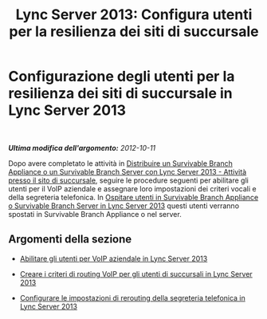 ﻿---
title: "Lync Server 2013: Configura utenti per la resilienza dei siti di succursale"
TOCTitle: Configurazione degli utenti per la resilienza dei siti di succursale
ms:assetid: 36752665-940b-46ed-b14c-324a3e9a05f9
ms:mtpsurl: https://technet.microsoft.com/it-it/library/Gg425844(v=OCS.15)
ms:contentKeyID: 49300166
ms.date: 08/24/2015
mtps_version: v=OCS.15
ms.translationtype: HT
---

# Configurazione degli utenti per la resilienza dei siti di succursale in Lync Server 2013

 

_**Ultima modifica dell'argomento:** 2012-10-11_

Dopo avere completato le attività in [Distribuire un Survivable Branch Appliance o un Survivable Branch Server con Lync Server 2013 - Attività presso il sito di succursale](lync-server-2013-deploy-a-survivable-branch-appliance-or-server-branch-site-task.md), seguire le procedure seguenti per abilitare gli utenti per il VoIP aziendale e assegnare loro impostazioni dei criteri vocali e della segreteria telefonica. In [Ospitare utenti in Survivable Branch Appliance o Survivable Branch Server in Lync Server 2013](lync-server-2013-home-users-on-a-survivable-branch-appliance-or-server.md) questi utenti verranno spostati in Survivable Branch Appliance o nel server.

## Argomenti della sezione

  - [Abilitare gli utenti per VoIP aziendale in Lync Server 2013](lync-server-2013-enable-users-for-enterprise-voice.md)

  - [Creare i criteri di routing VoIP per gli utenti di succursali in Lync Server 2013](lync-server-2013-create-the-voip-routing-policy-for-branch-users.md)

  - [Configurare le impostazioni di rerouting della segreteria telefonica in Lync Server 2013](lync-server-2013-configure-voice-mail-rerouting-settings.md)

